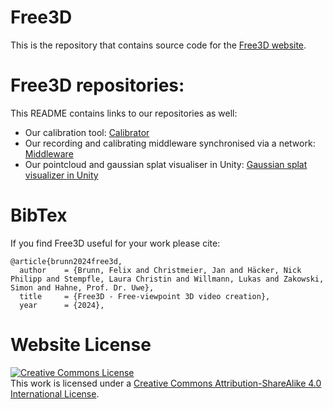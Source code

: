 # Free3D

This is the repository that contains source code for the [Free3D website](https://hfu-dm-free3d.github.io/free3d.github.io/).

# Free3D repositories:

This README contains links to our repositories as well:

- Our calibration tool: [Calibrator](https://github.com/HFU-DM-free3D/calibrating)
- Our recording and calibrating middleware synchronised via a network: [Middleware](https://github.com/HFU-DM-free3D/RecorderOperator)
- Our pointcloud and gaussian splat visualiser in Unity: [Gaussian splat visualizer in Unity](https://github.com/HFU-DM-free3D/UnityGaussianSplatting)

# BibTex

If you find Free3D useful for your work please cite:
```
@article{brunn2024free3d,
  author    = {Brunn, Felix and Christmeier, Jan and Häcker, Nick Philipp and Stempfle, Laura Christin and Willmann, Lukas and Zakowski, Simon and Hahne, Prof. Dr. Uwe},
  title     = {Free3D - Free-viewpoint 3D video creation},
  year      = {2024},
```

# Website License
<a rel="license" href="http://creativecommons.org/licenses/by-sa/4.0/"><img alt="Creative Commons License" style="border-width:0" src="https://i.creativecommons.org/l/by-sa/4.0/88x31.png" /></a><br />This work is licensed under a <a rel="license" href="http://creativecommons.org/licenses/by-sa/4.0/">Creative Commons Attribution-ShareAlike 4.0 International License</a>.
